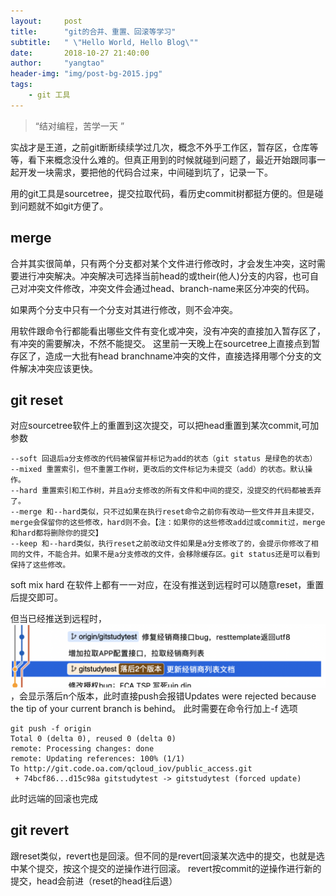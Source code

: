 ```yaml
---
layout:     post
title:      "git的合并、重置、回滚等学习"
subtitle:   " \"Hello World, Hello Blog\""
date:       2018-10-27 21:40:00
author:     "yangtao"
header-img: "img/post-bg-2015.jpg"
tags:
    - git 工具
---
```


> “结对编程，苦学一天 ”

实战才是王道，之前git断断续续学过几次，概念不外乎工作区，暂存区，仓库等等，看下来概念没什么难的。但真正用到的时候就碰到问题了，最近开始跟同事一起开发一块需求，要把他的代码合过来，中间碰到坑了，记录一下。

用的git工具是sourcetree，提交拉取代码，看历史commit树都挺方便的。但是碰到问题就不如git方便了。
## merge
合并其实很简单，只有两个分支都对某个文件进行修改时，才会发生冲突，这时需要进行冲突解决。冲突解决可选择当前head的或their(他人)分支的内容，也可自己对冲突文件修改，冲突文件会通过head、branch-name来区分冲突的代码。

如果两个分支中只有一个分支对其进行修改，则不会冲突。

用软件跟命令行都能看出哪些文件有变化或冲突，没有冲突的直接加入暂存区了，有冲突的需要解决，不然不能提交。
这里前一天晚上在sourcetree上直接点到暂存区了，造成一大批有head branchname冲突的文件，直接选择用哪个分支的文件解决冲突应该更快。
## git reset
对应sourcetree软件上的重置到这次提交，可以把head重置到某次commit,可加参数
```
--soft 回退后a分支修改的代码被保留并标记为add的状态（git status 是绿色的状态）
--mixed 重置索引，但不重置工作树，更改后的文件标记为未提交（add）的状态。默认操作。
--hard 重置索引和工作树，并且a分支修改的所有文件和中间的提交，没提交的代码都被丢弃了。
--merge 和--hard类似，只不过如果在执行reset命令之前你有改动一些文件并且未提交，merge会保留你的这些修改，hard则不会。【注：如果你的这些修改add过或commit过，merge和hard都将删除你的提交】
--keep 和--hard类似，执行reset之前改动文件如果是a分支修改了的，会提示你修改了相同的文件，不能合并。如果不是a分支修改的文件，会移除缓存区。git status还是可以看到保持了这些修改。
```
soft mix hard 在软件上都有一一对应，在没有推送到远程时可以随意reset，重置后提交即可。

但当已经推送到远程时，![image](../img/1027-git-sourcetree-落后版本.png)，会显示落后n个版本，此时直接push会报错Updates were rejected because the tip of your current branch is behind。
此时需要在命令行加上-f 选项

```
git push -f origin
Total 0 (delta 0), reused 0 (delta 0)
remote: Processing changes: done
remote: Updating references: 100% (1/1)
To http://git.code.oa.com/qcloud_iov/public_access.git
 + 74bcf86...d15c98a gitstudytest -> gitstudytest (forced update)
```
此时远端的回滚也完成

## git revert
跟reset类似，revert也是回滚。但不同的是revert回滚某次选中的提交，也就是选中某个提交，按这个提交的逆操作进行回滚。
revert按commit的逆操作进行新的提交，head会前进（reset的head往后退）



